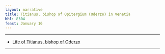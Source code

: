 ```yaml
---
layout: narrative
title: Titianus, bishop of Opitergium (Oderzo) in Venetia
bhl: 8304
feast: January 16
---
```


---

- [Life of Titianus, bishop of Oderzo](https://cjkoepke1.github.io/latin-hagiography/texts/vita-titiani-opitergiensis/)

---

